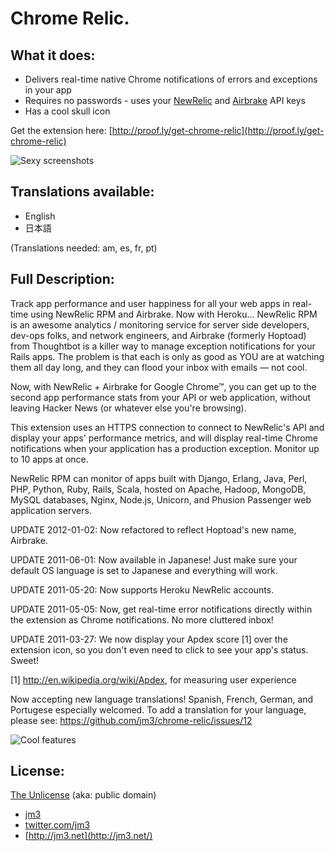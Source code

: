 # Chrome Relic.

## What it does:
* Delivers real-time native Chrome notifications of errors and exceptions in your app
* Requires no passwords - uses your [NewRelic](http://newrelic.com) and [Airbrake](http://airbrake.io) API keys
* Has a cool skull icon

Get the extension here: [http://proof.ly/get-chrome-relic](http://proof.ly/get-chrome-relic)

![Sexy screenshots](https://github.com/jm3/chrome-relic/raw/master/images/screenshot-stats.png)

## Translations available:
 * English
 * 日本語

(Translations needed: am, es, fr, pt)

## Full Description:

Track app performance and user happiness for all your web apps in
real-time using NewRelic RPM and Airbrake. Now with Heroku… NewRelic
RPM is an awesome analytics / monitoring service for server side
developers, dev-ops folks, and network engineers, and Airbrake
(formerly Hoptoad) from Thoughtbot is a killer way to manage exception
notifications for your Rails apps. The problem is that each is only
as good as YOU are at watching them all day long, and they can flood
your inbox with emails — not cool.

Now, with NewRelic + Airbrake for Google Chrome™, you can get up
to the second app performance stats from your API or web application,
without leaving Hacker News (or whatever else you're browsing).

This extension uses an HTTPS connection to connect to NewRelic's
API and display your apps' performance metrics, and will display
real-time Chrome notifications when your application has a production
exception. Monitor up to 10 apps at once.

NewRelic RPM can monitor of apps built with Django, Erlang, Java,
Perl, PHP, Python, Ruby, Rails, Scala, hosted on Apache, Hadoop,
MongoDB, MySQL databases, Nginx, Node.js, Unicorn, and Phusion
Passenger web application servers.

UPDATE 2012-01-02: Now refactored to reflect Hoptoad's new name,
Airbrake.

UPDATE 2011-06-01: Now available in Japanese! Just make sure your
default OS language is set to Japanese and everything will work.

UPDATE 2011-05-20: Now supports Heroku NewRelic accounts.

UPDATE 2011-05-05: Now, get real-time error notifications directly
within the extension as Chrome notifications. No more cluttered
inbox!

UPDATE 2011-03-27: We now display your Apdex score [1] over the
extension icon, so you don't even need to click to see your app's
status. Sweet!

[1] http://en.wikipedia.org/wiki/Apdex, for measuring user experience

Now accepting new language translations! Spanish, French, German,
and Portugese especially welcomed. To add a translation for your
language, please see: https://github.com/jm3/chrome-relic/issues/12

![Cool features](https://github.com/jm3/chrome-relic/raw/master/images/screenshot-setup.png)

## License:

[The Unlicense](http://unlicense.org) (aka: public domain)

 * [jm3](http://jm3.net/)
 * [twitter.com/jm3](http://twitter.com/jm3)
 * [http://jm3.net](http://jm3.net/)
